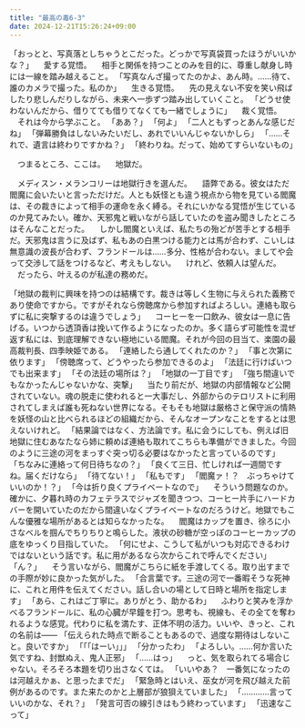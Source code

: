 ```yaml
---
title: "最高の毒6-3"
date: 2024-12-21T15:26:24+09:00
---
```

「おっとと、写真落としちゃうとこだった。どっかで写真袋買ったほうがいいかな？」
　愛する覚悟。
　相手と関係を持つことのみを目的に、尊重し献身し時には一線を踏み越えること。
「写真なんざ撮ってたのかよ、あん時。……待て、誰のカメラで撮った。私のか」
　生きる覚悟。
　先の見えない不安を笑い飛ばしたり悲しんだりしながら、未来へ一歩ずつ踏み出していくこと。
「どうせ使わないんだから、借りてても借りてなくても一緒でしょうに」
　裁く覚悟。
　それは今から学ぶこと。
「ああ？」
「何よ」
「二人ともずっとあんな感じだね」
「弾幕勝負はしないみたいだし、あれでいいんじゃないかしら」
「……それで、遺言は終わりですかね？」
「終わりね。だって、始めてすらいないもの」

　つまるところ、ここは。
　地獄だ。



　メディスン・メランコリーは地獄行きを選んだ。
　語弊である。彼女はただ閻魔に会いたいと言っただけだ。人とも妖怪とも違う視点から物を見ている閻魔は、その裁きによって相手の運命を永く縛る。それにいかなる覚悟が生じているのか見てみたい。確か、天邪鬼と戦いながら話していたのを盗み聞きしたところはそんなことだった。
　しかし閻魔といえば、私たちの殆どが苦手とする相手だ。天邪鬼は言うに及ばず、私もあの白黒つける能力とは馬が合わず、こいしは無意識の波長が合わず、フランドールは……多分、性格が合わない。ましてや会って交渉して話をつけるなど、考えもしない。
　けれど、依頼人は望んだ。
　だったら、叶えるのが私達の務めだ。



「地獄の裁判に興味を持つのは結構です。裁きは等しく生物に与えられた義務であり使命ですから。ですがそれなら傍聴席から参加すればよろしい。連絡も取らずに私に突撃するのは違うでしょう」
　コーヒーを一口飲み、彼女は一息に告げる。いつから透頂香は挽いて作るようになったのか。多く語らず可能性を混ぜ返す私には、到底理解できない極地にいる閻魔。それが今回の目当て、楽園の最高裁判長、四季映姫である。
「連絡したら通してくれたのか？」
「事と次第に依ります」
「傍聴席って、どうやったら参加できるのよ」
「法廷に行けばいつでも出来ます」
「その法廷の場所は？」
「地獄の一丁目です」
「強ち間違いでもなかったんじゃないかな、突撃」
　当たり前だが、地獄の内部情報など公開されていない。魂の脱走に使われると一大事だし、外部からのテロリストに利用されてしまえば誰も死ねない世界になる。そもそも地獄は厳格さと保守派の情熱を妖怪の山と比べられるほどの組織だから、そんなオープンなことをするとは思えないけれど。
「結果論ではなく、方法論です。私に会うにしても、例えば旧地獄に住むあなたなら姉に頼めば連絡も取れてこちらも準備ができました。今回のように三途の河をまっすぐ突っ切る必要はなかったと言っているのです」
「ちなみに連絡って何日待ちなの？」
「良くて三日、忙しければ一週間ですね。届くだけなら」
「待てない！」
「私もです」
「閻魔ァ！？　ぶっちゃけていいのか！？」
「今は折り良くプライベートなので」
　そういう問題なのか。確かに、夕暮れ時のカフェテラスでジャズを聞きつつ、コーヒー片手にハードカバーを開いていたのだから間違いなくプライベートなのだろうけど。地獄でもこんな優雅な場所があるとは知らなかったな。
　閻魔はカップを置き、徐ろに小さなベルを掴んでちりちりと鳴らした。液状の砂糖が空っぽのコーヒーカップの底をゆっくり目指していた。
「何にせよ、こうして私がいつも対応できるわけではないという話です。私に用があるなら次からこれで呼んでください」
「ん？」
　そう言いながら、閻魔がこちらに紙を手渡してくる。取り出すまでの手際が妙に良かった気がした。
「合言葉です。三途の河で一番暇そうな死神に、これと用件を伝えてください。話し合いの場として日時と場所を指定します」
「あら、これはご丁寧に。ありがとう、助かるわ」
　ふわりと笑みを浮かべるフランドールに、私の心臓が早鐘を打つ。思考も、視線も、その全てを奪われるような感覚。代わりに私を満たす、正体不明の活力。いいや、きっと、これの名前は――
「伝えられた時点で断ることもあるので、過度な期待はしないこと。良いですか」
「「「はーい」」」
「分かったわ」
「よろしい。……何か言いた気ですね、封獣ぬえ、鬼人正邪」
「……はっ」
　っと、気を取られてる場合じゃない。そろそろ本題を切り出さなくては。
「いいやあ？　一番気になったのは河越えかぁ、と思ったまでだ」
「緊急時とはいえ、巫女が河を飛び越えた前例があるのです。また来たのかと上層部が狼狽えていました」
「…………言っていいのかな、それ？」
「発言可否の線引きはもう終わっています」
「迅速なこって」
　
